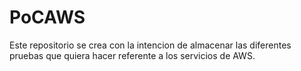 # PoCAWS
Este repositorio se crea con la intencion de almacenar las diferentes pruebas que quiera hacer referente a los servicios de AWS.

